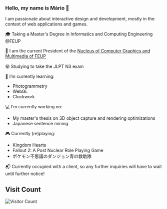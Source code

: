 ### Hello, my name is Mário 👋

I am passionate about interactive design and development, mostly in the context of web applications and games.

🎓 Taking a Master's Degree in Informatics and Computing Engineering @FEUP

:briefcase: I am the current President of the [Nucleus of Computer Graphics and Multimedia of FEUP](ncgm.fe.up.pt)

:secret: Studying to take the JLPT N3 exam

:notebook: I’m currently learning:
  - Photogrammetry
  - WebGL
  - Clockwork
  
:computer: I’m currently working on:
  - My master's thesis on 3D object capture and rendering optimizations
  - Japanese sentence mining
  
:video_game: Currently (re)playing:
  - Kingdom Hearts
  - Fallout 2: A Post Nuclear Role Playing Game
  - ポケモン不思議のダンジョン青の救助隊

:mailbox_with_mail: Currently occupied with a client, so any further inquiries will have to wait until further notice!

## Visit Count
![Visitor Count](https://profile-counter.glitch.me/Retchut/count.svg)
